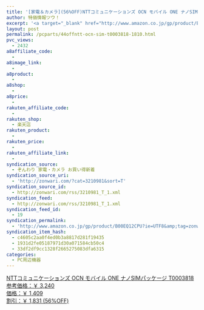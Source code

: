 ```yaml
---
title: '[家電＆カメラ](56%OFF)NTTコミュニケーションズ OCN モバイル ONE ナノSIMパッケージ T0003818 ￥1,409'
author: 特価情報ツウ！
excerpt: '<a target="_blank" href="http://www.amazon.co.jp/gp/product/B00EQ12CPU?ie=UTF8&amp;tag=zonwari-22&amp;linkCode=as2&amp;camp=247&amp;creative=7399&amp;creativeASIN=B00EQ12CPU"><img src="http://ecx.images-amazon.com/images/I/41OgJLQKxqL._SL100_.jpg"><br>NTT&#12467;&#12511;&#12517;&#12491;&#12465;&#12540;&#12471;&#12519;&#12531;&#12474; OCN &#12514;&#12496;&#12452;&#12523; ONE &#12490;&#12494;SIM&#12497;&#12483;&#12465;&#12540;&#12472; T0003818<br>&#21442;&#32771;&#20385;&#26684;&#65306;&#65509; 3,240<br>&#20385;&#26684;&#65306;&#65509; 1,409<br>&#21106;&#24341;&#65306;&#65509; 1,831 (56%OFF)</a>'
layout: post
permalink: /pcparts/44offntt-ocn-sim-t0003818-1810.html
pvc_views:
  - 2432
a8affiliate_code:
  - 
a8image_link:
  - 
a8product:
  - 
a8shop:
  - 
a8price:
  - 
rakuten_affiliate_code:
  - 
rakuten_shop:
  - 楽天店
rakuten_product:
  - 
rakuten_price:
  - 
rakuten_affiliate_link:
  - 
syndication_source:
  - ぞんわり 家電・カメラ お買い得新着
syndication_source_uri:
  - 'http://zonwari.com/?cat=3210981&sort=T'
syndication_source_id:
  - http://zonwari.com/rss/3210981_T_1.xml
syndication_feed:
  - http://zonwari.com/rss/3210981_T_1.xml
syndication_feed_id:
  - 19
syndication_permalink:
  - 'http://www.amazon.co.jp/gp/product/B00EQ12CPU?ie=UTF8&amp;tag=zonwari-22&amp;linkCode=as2&amp;camp=247&amp;creative=7399&amp;creativeASIN=B00EQ12CPU'
syndication_item_hash:
  - c4605c2aa0f4ed0b3a8817d281f19435
  - 1931d2fe05187971d30a071584cb50c4
  - 33df2df9cc1328f2665275083dfa6315
categories:
  - PC周辺機器
---
```

[<img src='http://i0.wp.com/ecx.images-amazon.com/images/I/41OgJLQKxqL._SL150_.jpg?w=546' title="" alt="" data-recalc-dims="1" />  
NTTコミュニケーションズ OCN モバイル ONE ナノSIMパッケージ T0003818  
参考価格：￥ 3,240  
価格：￥ 1,409  
割引：￥ 1,831 (56%OFF)][1]

 [1]: http://www.amazon.co.jp/gp/product/B00EQ12CPU?ie=UTF8&#038;tag=tokkajohotsu-22&#038;linkCode=as2&#038;camp=247&#038;creative=7399&#038;creativeASIN=B00EQ12CPU